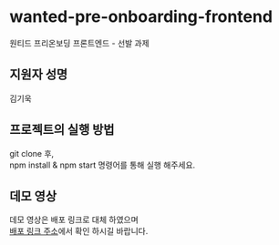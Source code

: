 # wanted-pre-onboarding-frontend
원티드 프리온보딩 프론트엔드 - 선발 과제

## 지원자 성명
김기욱

## 프로젝트의 실행 방법
git clone 후,   
npm install & npm start 명령어를 통해 실행 해주세요.

## 데모 영상
데모 영상은 배포 링크로 대체 하였으며  
[배포 링크 주소](https://wanted-f5ec9.web.app/)에서 확인 하시길 바랍니다.
